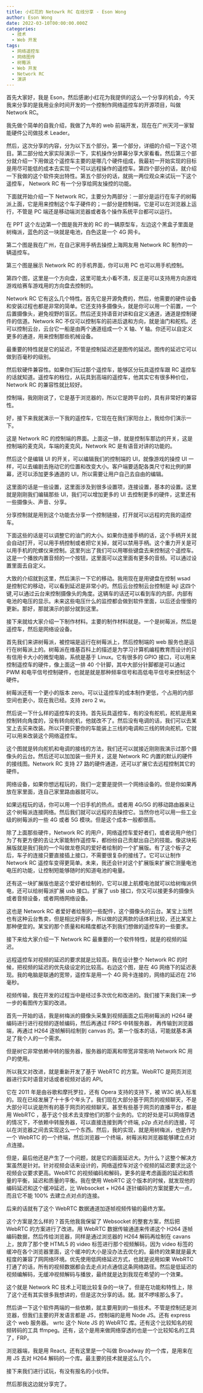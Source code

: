 ```yaml
---
title: 小红花的 Netowrk RC 在线分享 - Eson Wong
author: Eson Wong
date: 2022-03-10T00:00:00.000Z
categories:
  - 技术
  - Web 开发
tags:
  - 网络遥控车
  - 网络图传
  - 树莓派
  - Web 开发
  - Network RC
  - 演讲
---
```


首先大家好，我是 Eson，然后感谢小红花为我提供的这么一个分享的机会，今天我来分享的是我用业余时间开发的一个控制作网络遥控车的开源项目，叫做 Network RC。

我先做个简单的自我介绍，我做了九年的 web 前端开发，现在在广州天河一家智能硬件公司做技术 Leader。

然后，这次分享的内容，分为以下五个部分。第一个部分，详细的介绍一下这个项目。第二部分给大家实际演示一下，实机操作分屏幕分享大家看看。然后第三个部分就介绍一下用做这个遥控车主要的是哪几个硬件组成，我最初一开始实现的目标是用尽可能低的成本去实现一个可以远程操作的遥控车。第四个部分的话，就介绍一下我做的这个软件突出特性。第五个部分的话，就挑一两位观众来试玩一下这个遥控车， Network RC 有一个分享给网友操控的功能。

下面就开始介绍一下 Network RC，主要分为两部分：一部分是运行在车子的树莓派上面，它是用来控制这个车子硬件的；一部分是控制端，它是可以在浏览器上运行，不管是 PC 端还是移动端浏览器或者各个操作系统平台都可以运行。

在 PPT 这个左边第一个图是我开发的 RC 的一辆原型车，左边这个黑盒子里面是树梅派，蓝色的这一块就是电池，白色这是一个 4G 网卡。

第二个图是我在广州，在自己家用手柄去操控上海网友用 Network RC 制作的一辆遥控车。

第三个图是展示 Network RC 的手机界面，你可以用 PC 也可以用手机控制。

第四个图，这里是一个方向盘，这里可能太小看不清，反正是可以支持用方向游戏游戏给赛车游戏用的方向盘去控制的。

Network RC 它有这么几个特性。首先它是开源免费的，然后，他需要的硬件设备和安装过程也都是非常的简单。它还支持多摄像头，就是你可以用一个前置，一个后置摄像头，避免视野的盲区。然后还支持语音对讲和自定义通道，通道是控制硬件的信道。Network RC 不仅可以控制车的前进后退和方向，就是油门和舵机。还可以控制云台，云台它一船是由两个通道组成一个 X 轴、Y 轴。你还可以自定义更多的通道，用来控制那些机械设备。

最重要的特性就是它的延迟，不管是控制延迟还是图传的延迟。图传的延迟它可以做到百毫秒的级别。

然后软硬件兼容性。如果你们玩过那个遥控车，能够区分玩具遥控车跟 RC 遥控车的话就知道。遥控车的档位，从玩具到高端的遥控车，他其实它有很多种价位，Network RC 的兼容性就比较好。

控制端，我刚刚说了，它是基于浏览器的，所以它是跨平台的，具有非常好的兼容性。

好，接下来我就演示一下我的遥控车，它现在在我们家阳台上，我给你们演示一下。

这是 Network RC 的控制端的界面。上面这一排，就是控制车那边的开关，这是控制端的麦克风，车端的麦克风，Network RC 是有语音对讲的功能的。

然后这个是编辑 UI 的开关，可以编辑我们的控制端的 UI，就像游戏的操控 UI 一样，可以去编剧去拖动它的位置和改变大小。客户端要适配各类尺寸和比例的屏幕，还可以添加更多通道的 UI，所以需要让用户自己去自由的编辑。

这里面的话是一些设置，这里面涉及到很多设置项，连接设置，基本的设置。这里就是刚刚我们编辑那些 UI，我们可以增加更多的 UI 去控制更多的硬件，这里还有一些摄像头、声音、分享。

分享控制就是用到这个功能去分享一个控制链接，打开就可以远程的完我的遥控车。

下面这些的话是可以调整它的油门的大小。如果你连接手柄的话，这个手柄开关就会自动打开，可以用手柄控制或者把它关掉，就可以禁用手柄。这个重力开关是可以用手机的陀螺仪来控制。这里列出了我们可以用哪些键盘去来控制这个遥控车。这是一个播放内置音频的一个按钮，这里面可以这里面有更多的音频。可以通过设置里面去自定义。

大致的介绍就到这里，然后演示一下它的移动。我用现在是用键盘在控制 wsad 是控制它的移动，可以看到延迟是非常小的。然后云台控制云台控制是 ikjl 这四个键,可以通过云台来控制摄像头的角度。这辆车的话还可以看到车的内部，内部有电池的电压的显示。未来这些电压什么的监控都会做到软件里面，以后还会慢慢的更新。那好，那就演示的部分就到这里。

接下来就给大家介绍一下制作材料。主要的制作材料就是。一个是树莓派，然后是遥控车，然后是网络设设备。

首先我们来讲树莓派，被控端是运行在树莓派上，然后控制端的 web 服务也是运行在树莓派上的。树莓派在维基百科上的描述是为学习计算机编程教育而设计的只有信用卡大小的微型电脑，系统是基于 Linux。它有很多的 GPIO 接口，可以用来控制遥控车的硬件，像上面这一排 40 个针脚，其中大部分针脚都是可以通过 PWM 和电平信号控制硬件，也就是就是那种频率信号和高低电平信号来控制这个硬件。

树莓派还有一个更小的版本 zero。可以让遥控车的成本制作更低，个占用的内部空间也更小，现在我已经。支持 zero 2 w。

然后说一下什么样的遥控车的支持。首先玩具遥控车，有的没有舵机，舵机是用来控制转向角度的，没有转向舵机，他就改不了。然后没有电调的话，我们可以去某宝上去买来改装。所以只要只要你的车能装上三线的电调和三线的转向舵机，它就可以用来改装这个网络遥控车。

这个图就是转向舵机和电调的接线的方法，我们还可以就接近刚刚我演示过那个摄像头的云台。然后还可以加加装一些开关，这是 Network RC 内置的默认的硬件的接线图。Network RC 支持 27 路的硬件通道，还可以扩展它去远程控制其它的硬件。

网络设备，如果你想远程玩的，我们一定要是提供一个网络设备的。但是你如果再放在家里面，连自己家里路由器就可以。

如果远程玩的话，你可以用一个旧手机的热点。或者用 4G/5G 的移动路由器来让这个树莓派连接网络。然后我们就可以远程的去操控它。当然你也可以用一些工业级的树莓派的一些 4G 或者 5G 模块。但是这个成本一般都很高。

除了上面那些硬件，Network RC 的用户，网络遥控车爱好者们，或者说用户他们为了有更方便的去让大家能制作遥控车，都纷纷自己贡献出自己的技能。像这块拓展版就是我们我的一个叫做龙卷风的爱好者绘制的一个扩展版。有了这个板子之后，车子的连接只要直接插上接口，不需要很复杂的接线了。它可以让制作 Network RC 遥控车变得更简单。未来，我还会针对这个扩展版来扩展它测量电池电压的功能，让控制短能够随时的知道电池的电量。

还有这一块扩展版也是这个爱好者绘制的，它可以接上航模电池就可以给树梅派供电，还可以给树莓派扩展 usb 接口。扩展了 usb 接口，你又可以接更多的摄像头或者音频设备，或者网络网络设备。

这也是 Network RC 者爱好者绘制的一些配件，这个摄像头的云台。某宝上当然也有这种云台售卖，但是相比好得多，所以做的这两款的话体积比较，还比某宝上那种便宜的。某宝的那个质量和和精度都达不到我们想做的遥控车的一些要求。

接下来给大家介绍一下 Network RC 最重要的一个软件特性，就是的视频的延迟。

远程遥控车对视频的延迟的要求就是比较高，我在设计整个 Network RC 的时候，把视频的延迟的优先级设定的比较高。右边这个图，是在 4G 网络下的延迟表现。我的电脑是联通的宽带，遥控车是用一个 4G 网卡连接的，网络的延迟在 216 毫秒。

视频传输，我在开发的过程当中是经过多次优化和改进的。我们接下来我们来一步一步的看图传方案的改进。

首先一开始的话，我是树梅派的摄像头采集到视频画面之后用树莓派的 H264 硬编码进行进行视频的逐帧编码，然后再通过 FRPS 中转服务器， 再传输到浏览器端，再通过 H264 逐帧解码绘制到 canvas 的。第一个版本的话，可能就基本满足了我个人的一个需求。

但是树它非常依赖中转的服务器，服务器的距离和带宽非常影响 Network RC 用户的使用。

所以我又对改进，就是重新开发了基于 WebRTC 的方案。WebRTC 是网页浏览器进行实时语音对话或者视频对话的 API。

它在 2011 年是由谷歌和摩托罗拉，还有 Opera 支持的支持下，被 W3C 纳入标准的。现在已经发展了十十多个年头了。我们现在大部分基于网页的视频聊天，不是大部分可以说是所有的基于网页的视频聊天。甚至有些基于网页的直播平台，都是用 WebRTC ，基于这个技术去支撑他们的那个业务的。它的好处是可以网络穿透的情况下，不依赖中转服务器，可以直接连接到两个终端, p2p 点对点的连接，可以在浏览器之间去实现这么一个东西。然后，我的实现，就是用树梅派，也是作为一个 WebRTC 的一个终端，然后浏览器一个终端，树莓派和浏览器能够建立点对点连接。

但是，最后他还是产生了一个问题，就是它的画面延迟大。为什么？这整个解决方案虽然是针对。针对视频会话来设计的，网络遥控车对这个视频的延迟要求比这个视频会议要求更高。WebRTC 的视频编码和解码，更多的是考虑画面的延迟和质量的平衡，延迟和质量的平衡。我在使用 WebRTC 这个版本的时候，就发现他的编码延迟和这个缓冲延迟，比 Websocket + H264 逐针编码的方案就要大一点，而且它不能 100% 去建立点对点的连接。

后来的话就有了这个 WebRTC 数据通道加逐帧视频传输的最终方案。

这个方案是怎么样的？首先他我我保留了 Websocket 的整套方案，然后把 WebRTC 的方案进行了改进。用 WebRTC 数据传输通道来传递这个 H264 逐帧编码数据，然后传给浏览器，同样是通过浏览器的 H264 解码再绘制在 cavans 上，放弃了那个使 HTML5 的 video 标签进行那个视频解码，因为 video 标签的缓冲在各个浏览器里面，这个缓冲的大小是没办法去优化的。最终的效果就是最大程度的兼容了网网络环境。优先使用低网络延迟方式，也就是说用如果 WebRTC 打通了的话，所有的视频数据都会去走点对点通信这条网络路径。然后是低延迟的视频编解码，无缓冲视频解码与播放，最终就是达到我现在希望的一个效果。

这个就是 Network RC 技术上可能比较复杂的一块了。但是在功能和特性上，除了这个还有其实很多我想讲的，但是这次分享的话。就。就不啰嗦那么多了。

然后讲一下这个软件两端的一些依赖，就主要用到的一些技术。不管是控制还是浏览器，但我们主要的开发语言都是 JS，控制端的是用 Node JS。还有 express 这个 web 服务器。 wrtc 这个 Note JS 的 WebRTC 库。还有这个比较知名的视频转码的工具 ffmpeg。还有，这个是用来做网络穿透的也是一个比较知名的工具了，FRP。

浏览器端，我是用 React。还有这里是一个叫做 Broadway 的一个库，是用来在用 JS 去对 H264 解码的一个库。最主要的技术就是这么几个。

接下来我们进行试玩，有没有报名的小伙伴。

然后那我这边就分享完了。
